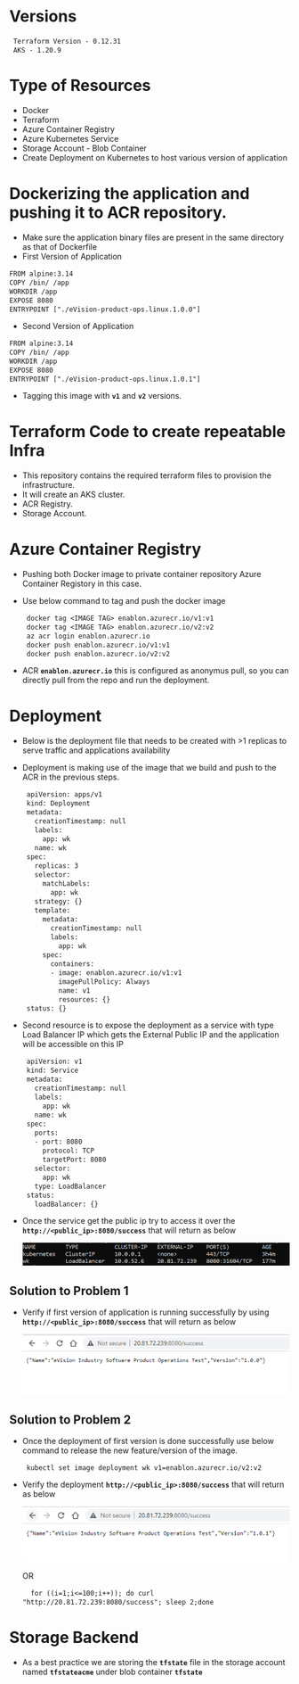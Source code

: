 # Versions

   ```
    Terraform Version - 0.12.31
    AKS - 1.20.9
   ```

# Type of Resources

  - Docker
  - Terraform 
  - Azure Container Registry
  - Azure Kubernetes Service
  - Storage Account - Blob Container
  - Create Deployment on Kubernetes to host various version of application

# Dockerizing the application and pushing it to ACR repository.

  - Make sure the application binary files are present in the same directory as that of Dockerfile
  - First Version of Application

   ```
   FROM alpine:3.14
   COPY /bin/ /app
   WORKDIR /app
   EXPOSE 8080
   ENTRYPOINT ["./eVision-product-ops.linux.1.0.0"]
   ```
  
  - Second Version of Application
   
   ```
   FROM alpine:3.14
   COPY /bin/ /app
   WORKDIR /app
   EXPOSE 8080
   ENTRYPOINT ["./eVision-product-ops.linux.1.0.1"]
   ```

   - Tagging this image with **`v1`** and **`v2`** versions.

# Terraform Code to create repeatable Infra

  - This repository contains the required terraform files to provision the infrastructure.
  - It will create an AKS cluster.
  - ACR Registry.
  - Storage Account.


# Azure Container Registry

   - Pushing both Docker image to private container repository Azure Container Registory in this case.
   - Use below command to tag and push the docker image
     
     ``` 
      docker tag <IMAGE TAG> enablon.azurecr.io/v1:v1
      docker tag <IMAGE TAG> enablon.azurecr.io/v2:v2
      az acr login enablon.azurecr.io
      docker push enablon.azurecr.io/v1:v1
      docker push enablon.azurecr.io/v2:v2
     ```
   - ACR **`enablon.azurecr.io`** this is configured as anonymus pull, so you can directly pull from the repo and run the deployment.

#  Deployment

   - Below is the deployment file that needs to be created with >1 replicas to serve traffic and applications availability
   - Deployment is making use of the image that we build and push to the ACR in the previous steps.

      ```
       apiVersion: apps/v1
       kind: Deployment
       metadata:
         creationTimestamp: null
         labels:
           app: wk
         name: wk
       spec:
         replicas: 3
         selector:
           matchLabels:
             app: wk
         strategy: {}
         template:
           metadata:
             creationTimestamp: null
             labels:
               app: wk
           spec:
             containers:
             - image: enablon.azurecr.io/v1:v1
               imagePullPolicy: Always
               name: v1
               resources: {}
       status: {} 
      ```
    
   - Second resource is to expose the deployment as a service with type Load Balancer IP which gets the External Public IP and the application will be accessible on this IP

      ``` 
       apiVersion: v1
       kind: Service
       metadata:
         creationTimestamp: null
         labels:
           app: wk
         name: wk
       spec:
         ports:
         - port: 8080
           protocol: TCP
           targetPort: 8080
         selector:
           app: wk
         type: LoadBalancer
       status:
         loadBalancer: {}
      ```

   - Once the service get the public ip try to access it over the **`http://<public_ip>:8080/success`** that will return as below

     ![svc](images/svc.PNG)

 ## Solution to Problem 1
 
   - Verify if first version of application is running successfully by using **`http://<public_ip>:8080/success`** that will return as below

     ![v1](images/v1.PNG)
    
 ## Solution to Problem 2

   - Once the deployment of first version is done successfully use below command to release the new feature/version of the image.

     ```
      kubectl set image deployment wk v1=enablon.azurecr.io/v2:v2
     ```

   - Verify the deployment **`http://<public_ip>:8080/success`** that will return as below

     ![v2](images/v2.PNG)

     OR

     ```
       for ((i=1;i<=100;i++)); do curl "http://20.81.72.239:8080/success"; sleep 2;done
     ```


# Storage Backend

  - As a best practice we are storing the **`tfstate`** file in the storage account named **`tfstateacme`** under blob container **`tfstate`**
